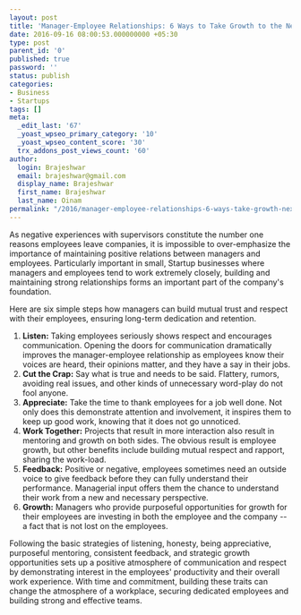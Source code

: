 ```yaml
---
layout: post
title: 'Manager-Employee Relationships: 6 Ways to Take Growth to the Next Level'
date: 2016-09-16 08:00:53.000000000 +05:30
type: post
parent_id: '0'
published: true
password: ''
status: publish
categories:
- Business
- Startups
tags: []
meta:
  _edit_last: '67'
  _yoast_wpseo_primary_category: '10'
  _yoast_wpseo_content_score: '30'
  trx_addons_post_views_count: '60'
author:
  login: Brajeshwar
  email: brajeshwar@gmail.com
  display_name: Brajeshwar
  first_name: Brajeshwar
  last_name: Oinam
permalink: "/2016/manager-employee-relationships-6-ways-take-growth-next-level/"
---
```

<p>As negative experiences with supervisors constitute the number one reasons employees leave companies, it is impossible to over-emphasize the importance of maintaining positive relations between managers and employees. Particularly important in small, Startup businesses where managers and employees tend to work extremely closely, building and maintaining strong relationships forms an important part of the company's foundation.</p>
<p>Here are six simple steps how managers can build mutual trust and respect with their employees, ensuring long-term dedication and retention. </p>
<ol>
<li><strong>Listen:</strong> Taking employees seriously shows respect and encourages communication. Opening the doors for communication dramatically improves the manager-employee relationship as employees know their voices are heard, their opinions matter, and they have a say in their jobs.</li>
<li><strong>Cut the Crap:</strong> Say what is true and needs to be said. Flattery, rumors, avoiding real issues, and other kinds of unnecessary word-play do not fool anyone.</li>
<li><strong>Appreciate:</strong> Take the time to thank employees for a job well done. Not only does this demonstrate attention and involvement, it inspires them to keep up good work, knowing that it does not go unnoticed.</li>
<li><strong>Work Together:</strong> Projects that result in more interaction also result in mentoring and growth on both sides. The obvious result is employee growth, but other benefits include building mutual respect and rapport, sharing the work-load.</li>
<li><strong>Feedback:</strong> Positive or negative, employees sometimes need an outside voice to give feedback before they can fully understand their performance. Managerial input offers them the chance to understand their work from a new and necessary perspective.</li>
<li><strong>Growth:</strong> Managers who provide purposeful opportunities for growth for their employees are investing in both the employee and the company -- a fact that is not lost on the employees.</li>
</ol>
<p>Following the basic strategies of listening, honesty, being appreciative, purposeful mentoring, consistent feedback, and strategic growth opportunities sets up a positive atmosphere of communication and respect by demonstrating interest in the employees' productivity and their overall work experience. With time and commitment, building these traits can change the atmosphere of a workplace, securing dedicated employees and building strong and effective teams.</p>
